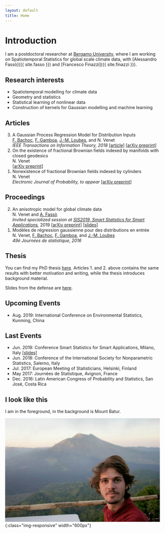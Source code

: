 ```yaml
---
layout: default
title: Home
---
```

# Introduction

I am a postdoctoral researcher at [Bergamo University](https://en.unibg.it/), where I am working on Spatiotemporal Statistics for global scale climate data, with [Alessandro Fassò]({{ site.fasso }}) and [Francesco Finazzi]({{ site.finazzi }}).

## Research interests

* Spatiotemporal modelling for climate data
* Geometry and statistics
* Statistical learning of nonlinear data
* Construction of kernels for Gaussian modelling and machine learning

## Articles

<ol>
	<li value="3">A Gaussian Process Regression Model for Distribution Inputs<br>
	<a href="{{ site.bachoc }}">F. Bachoc</a>,  <a href="{{ site.gamboa }}">F. Gamboa</a>, <a href="{{ site.loubes }}">J.-M. Loubes</a>, and N. Venet <br>
	    <em>IEEE Transactions on Information Theory, 2018</em> <a href="https://ieeexplore.ieee.org/document/8066326">[article]</a> <a href="https://arxiv.org/pdf/1701.09055.pdf">[arXiv preprint]</a>
	</li>
	<li value="2">On the existence of fractional Brownian fields indexed by manifolds with closed geodesics<br>
	N. Venet<br>
	    <a href="https://arxiv.org/pdf/1612.05984.pdf">[arXiv preprint]</a>
	</li>
	<li value="1">Nonexistence of fractional Brownian fields indexed by cylinders<br>
	N. Venet<br>
	    <em>Electronic Journal of Probability, to appear</em> <a href="https://arxiv.org/pdf/1612.05983.pdf">[arXiv preprint]</a>
	</li>
</ol>

## Proceedings

<ol>
	<li value="2">An anisotropic model for global climate data<br>
	N. Venet and <a href="{{ site.fasso }}">A. Fassò</a><br>
	    <em>Invited specialized session at <a href="http://meetings3.sis-statistica.org/index.php/SIS2019/sis2019/">SIS2019, Smart Statistics for Smart Applications</a>,</em> 2019 <a href="https://arxiv.org/pdf/1906.11585.pdf">[arXiv preprint]</a> <a href="/assets/pdf/Venet_slides_SIS2019.pdf">[slides]</a>
	</li>
	<li value="1">Modèles de régression gaussienne pour des distributions en entrée<br>
	N. Venet, <a href="{{ site.bachoc }}">F. Bachoc</a>,  <a href="{{ site.gamboa }}">F. Gamboa</a>, and  <a href="{{ site.loubes }}">J.-M. Loubes</a> <br>
	    <em> 49è Journées de statistique, 2016</em>
	</li>
</ol>

## Thesis

You can find my PhD thesis [here](http://thesesups.ups-tlse.fr/3658/). Articles 1. and 2. above contains the same results with better motivation and writing, while the thesis introduces background material.

Slides from the defense are [here](/assets/pdf/slides_Venet_PhD2016.pdf).

## Upcoming Events

- Aug. 2019: International Conference on Environmental Statistics, Kunming, China

## Last Events

- Jun. 2019: Conference Smart Statistics for Smart Applications, Milano, Italy [[slides]](/assets/pdf/Venet_slides_SIS2019.pdf)
- Jun. 2018: Conference of the International Society for Nonparametric Statistics, Salerno, Italy
- Jul. 2017: European Meeting of Statisticians, Helsinki, Finland
- May 2017: Journées de Statistique, Avignon, France
- Dec. 2016: Latin American Congress of Probability and Statistics, San José, Costa Rica

## I look like this

I am in the foreground, in the background is Mount Batur.

![I look like that](/assets/pictures/me.jpg){:class="img-responsive" width="600px"}
